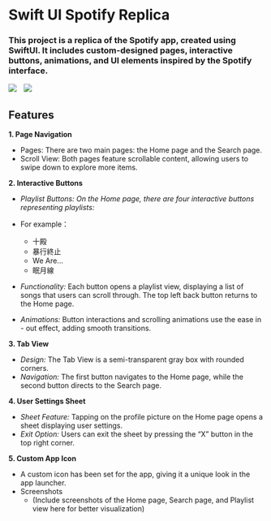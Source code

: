 # Swift UI Spotify Replica

### This project is a replica of the Spotify app, created using SwiftUI. It includes custom-designed pages, interactive buttons, animations, and UI elements inspired by the Spotify interface.

<img src="https://github.com/user-attachments/assets/d5e5d87c-c625-4279-89de-2965869198a2" style="display: inline; margin-right: 10px;"> <img src="https://github.com/user-attachments/assets/95607420-2ed8-41d4-adb7-cc22b3c3783c" style="display: inline;">

## Features
**1. Page Navigation**
  - Pages: There are two main pages: the Home page and the Search page.
  - Scroll View: Both pages feature scrollable content, allowing users to swipe down to explore more items.

**2. Interactive Buttons**
  - *Playlist Buttons: On the Home page, there are four interactive buttons representing playlists:*
  - For example：
    - 十殿
    - 暴行終止
    - We Are…
    - 眠月線
      
  - *Functionality:* Each button opens a playlist view, displaying a list of songs that users can scroll through. The top left back button returns to the Home page.
  - *Animations:* Button interactions and scrolling animations use the ease in - out effect, adding smooth transitions.

**3. Tab View**

  - *Design:* The Tab View is a semi-transparent gray box with rounded corners.
  - *Navigation:* The first button navigates to the Home page, while the second button directs to the Search page.
    
**4. User Settings Sheet**
  - *Sheet Feature:* Tapping on the profile picture on the Home page opens a sheet displaying user settings.
  - *Exit Option:* Users can exit the sheet by pressing the “X” button in the top right corner.

**5. Custom App Icon**
  - A custom icon has been set for the app, giving it a unique look in the app launcher.
  - Screenshots
    - (Include screenshots of the Home page, Search page, and Playlist view here for better visualization)
